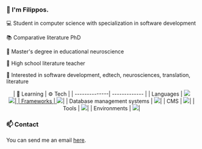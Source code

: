 ### 👋 I'm Filippos.

💻 Student in computer science with specialization in software development

📚 Comparative literature PhD

🧠 Master's degree in educational neuroscience

🏫 High school literature teacher

🧐 Interested in software development, edtech, neurosciences, translation, literature

<center>
| 🌱 Learning   | ⚙️ Tech |
| --------------| ------------- |
| Languages     | <a href="https://skillicons.dev"><img src="https://skillicons.dev/icons?i=cs,py,java,js" /></a> <br ><a href="https://skillicons.dev"><img src="https://skillicons.dev/icons?i=php,html,css"/>|
| Frameworks | <a href="https://skillicons.dev"><img src="https://skillicons.dev/icons?i=dotnet" /></a>|
| Database management systems | <a href="https://skillicons.dev"><img src="https://skillicons.dev/icons?i=mysql,postgres,mongodb" /></a>|
| CMS           | <a href="https://skillicons.dev"><img src="https://skillicons.dev/icons?i=wordpress" /></a>|
| Tools         | <a href="https://skillicons.dev"><img src="https://skillicons.dev/icons?i=vscode,visualstudio,pycharm,eclipse" /></a>|
| Environments  | <a href="https://skillicons.dev"><img src="https://skillicons.dev/icons?i=linux,windows" /></a>|
</center>

### 📫 Contact

You can send me an email <a href="mailto:filippos29@hotmail.com">here</a>.
